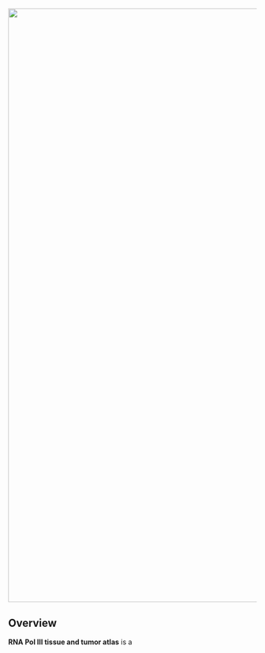 
 # <img src="man/logo_header.png" width="1200px">

## Overview

**RNA Pol III tissue and tumor atlas** is a 

